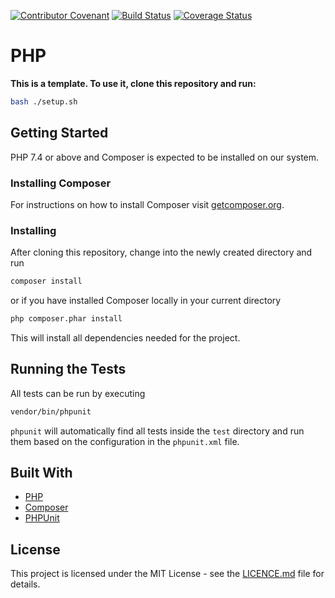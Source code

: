 [![Contributor Covenant](https://img.shields.io/badge/Contributor%20Covenant-v2.0%20adopted-ff69b4.svg)](code-of-conduct.md) [![Build Status](https://travis-ci.org/elliotjreed/:package_name.svg?branch=master)](https://travis-ci.org/elliotjreed/:package_name) [![Coverage Status](https://coveralls.io/repos/github/elliotjreed/:package_name/badge.svg?branch=master)](https://coveralls.io/github/elliotjreed/:package_name?branch=master)

# PHP

**This is a template. To use it, clone this repository and run:**

```bash
bash ./setup.sh
```

## Getting Started

PHP 7.4 or above and Composer is expected to be installed on our system.

### Installing Composer

For instructions on how to install Composer visit [getcomposer.org](https://getcomposer.org/download/).

### Installing

After cloning this repository, change into the newly created directory and run

```bash
composer install
```

or if you have installed Composer locally in your current directory

```bash
php composer.phar install
```

This will install all dependencies needed for the project.

## Running the Tests

All tests can be run by executing

```bash
vendor/bin/phpunit
```

`phpunit` will automatically find all tests inside the `test` directory and run them based on the configuration in the `phpunit.xml` file.

## Built With

  - [PHP](https://secure.php.net/)
  - [Composer](https://getcomposer.org/)
  - [PHPUnit](https://phpunit.de/)

## License

This project is licensed under the MIT License - see the [LICENCE.md](LICENCE.md) file for details.
